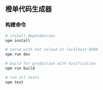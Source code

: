 ## 橙单代码生成器
### 构建命令
``` bash
# install dependencies
npm install

# serve with hot reload at localhost:8080
npm run dev

# build for production with minification
npm run build

# run all tests
npm test
```